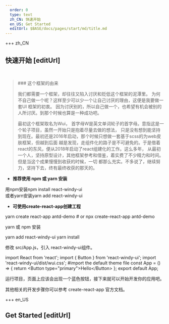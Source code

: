 ```yaml
---   
  order: 0
  type: text
  zh_CN: 快速开始
  en_US: Get Started
  editUrl: $BASE/docs/pages/start/md/title.md
---      
```


+++  zh_CN
## 快速开始 [editUrl]    

<br/> 



<Blockquote>
### 这个框架的由来  

我们都需要一个框架，却往往又陷入讨厌和贬低这个框架的泥潭里。
为何不自己做一个呢？这样至少可以少一个让自己讨厌的理由，这便是我要做一套UI 框架的初衷。
因为讨厌别的，所以自己做一个，也希望有机会被别的人所讨厌。到那个时候也算是一种成功吧。  

最初这个框架取名为Wui， 首字母W是英文单词轮子的首字母。意指这是一个轮子项目，虽然一开始只是抱着尽量去做的想法，
只是没有想到能坚持到现在。最初还是2016年启动，那个时候只想做一套基于scss的为web皮肤框架，但越到后面
越是发现，走组件化的路子是不可避免的。于是借着react的东风，便从2018年启动了react组建化的工作。这么多年，
从最初一个人，坚持原型设计，其他框架参考和借鉴，着实费了不少精力和时间。但是当这个成果慢慢到收获的时候，一切
都那么充实。不多说了，继续努力，坚持下去，终有最终收获的那天的。
</Blockquote>

  - **推荐使用 npm 或 yarn 安装**  

用npm安装<Hcode>npm install react-windy-ui</Hcode>  
或者yarn安装<Hcode>yarn add react-windy-ui</Hcode>

-  **可使用create-react-app创建工程**  

<Hcode>
yarn create react-app antd-demo
# or
npx create-react-app antd-demo
</Hcode>  

yarn 或 npm 安装    

<Hcode>
yarn add react-windy-ui
yarn install
</Hcode>  

修改 src/App.js，引入 react-windy-ui组件。    


<Hcode>
import React from 'react';
import { Button } from 'react-windy-ui';
import 'react-windy-ui/dist/wui.css'; #import the default theme file
const App = () => {
  return &lt;Button type="primary"&gt;Hello&lt;/Button&gt;
};
export default App;
</Hcode>

运行项目，页面上应该会出现一个蓝色按钮，接下来就可以开始开发你的应用吧。  

其他相关的开发步骤你可以参考 create-react-app 官方文档。


+++ en_US
## Get Started [editUrl]  

